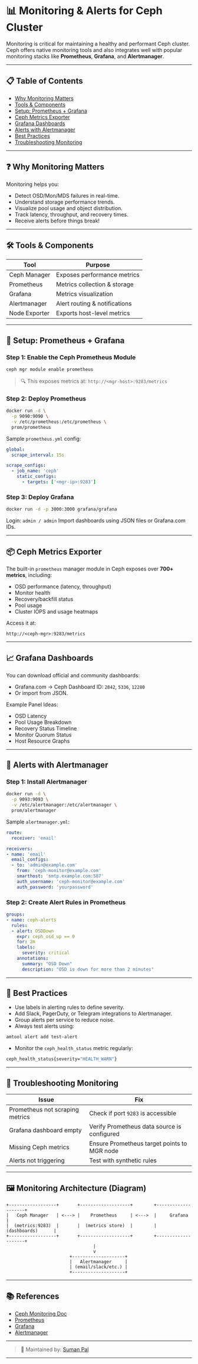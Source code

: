 # 📊 Monitoring & Alerts for Ceph Cluster

Monitoring is critical for maintaining a healthy and performant Ceph cluster. Ceph offers native monitoring tools and also integrates well with popular monitoring stacks like **Prometheus**, **Grafana**, and **Alertmanager**.

---

## 📋 Table of Contents

- [Why Monitoring Matters](#why-monitoring-matters)
- [Tools & Components](#tools--components)
- [Setup: Prometheus + Grafana](#setup-prometheus--grafana)
- [Ceph Metrics Exporter](#ceph-metrics-exporter)
- [Grafana Dashboards](#grafana-dashboards)
- [Alerts with Alertmanager](#alerts-with-alertmanager)
- [Best Practices](#best-practices)
- [Troubleshooting Monitoring](#troubleshooting-monitoring)

---

## ❓ Why Monitoring Matters

Monitoring helps you:

- Detect OSD/Mon/MDS failures in real-time.
- Understand storage performance trends.
- Visualize pool usage and object distribution.
- Track latency, throughput, and recovery times.
- Receive alerts before things break!

---

## 🛠 Tools & Components

| Tool         | Purpose                              |
|--------------|--------------------------------------|
| Ceph Manager | Exposes performance metrics          |
| Prometheus   | Metrics collection & storage         |
| Grafana      | Metrics visualization                |
| Alertmanager | Alert routing & notifications        |
| Node Exporter| Exports host-level metrics           |

---

## 🚀 Setup: Prometheus + Grafana

### Step 1: Enable the Ceph Prometheus Module

```bash
ceph mgr module enable prometheus
````

> 🔍 This exposes metrics at: `http://<mgr-host>:9283/metrics`

### Step 2: Deploy Prometheus

```bash
docker run -d \
  -p 9090:9090 \
  -v /etc/prometheus:/etc/prometheus \
  prom/prometheus
```

Sample `prometheus.yml` config:

```yaml
global:
  scrape_interval: 15s

scrape_configs:
  - job_name: 'ceph'
    static_configs:
      - targets: ['<mgr-ip>:9283']
```

### Step 3: Deploy Grafana

```bash
docker run -d -p 3000:3000 grafana/grafana
```

Login: `admin / admin`
Import dashboards using JSON files or Grafana.com IDs.

---

## 📦 Ceph Metrics Exporter

The built-in `prometheus` manager module in Ceph exposes over **700+ metrics**, including:

* OSD performance (latency, throughput)
* Monitor health
* Recovery/backfill status
* Pool usage
* Cluster IOPS and usage heatmaps

Access it at:

```
http://<ceph-mgr>:9283/metrics
```

---

## 📈 Grafana Dashboards

You can download official and community dashboards:

* Grafana.com → Ceph Dashboard ID: `2842`, `5336`, `12280`
* Or import from JSON.

Example Panel Ideas:

* OSD Latency
* Pool Usage Breakdown
* Recovery Status Timeline
* Monitor Quorum Status
* Host Resource Graphs

---

## 🚨 Alerts with Alertmanager

### Step 1: Install Alertmanager

```bash
docker run -d \
  -p 9093:9093 \
  -v /etc/alertmanager:/etc/alertmanager \
  prom/alertmanager
```

Sample `alertmanager.yml`:

```yaml
route:
  receiver: 'email'

receivers:
- name: 'email'
  email_configs:
  - to: 'admin@example.com'
    from: 'ceph-monitor@example.com'
    smarthost: 'smtp.example.com:587'
    auth_username: 'ceph-monitor@example.com'
    auth_password: 'yourpassword'
```

### Step 2: Create Alert Rules in Prometheus

```yaml
groups:
- name: ceph-alerts
  rules:
  - alert: OSDDown
    expr: ceph_osd_up == 0
    for: 2m
    labels:
      severity: critical
    annotations:
      summary: "OSD Down"
      description: "OSD is down for more than 2 minutes"
```

---

## 🧠 Best Practices

* Use labels in alerting rules to define severity.
* Add Slack, PagerDuty, or Telegram integrations to Alertmanager.
* Group alerts per service to reduce noise.
* Always test alerts using:

```bash
amtool alert add test-alert
```

* Monitor the `ceph_health_status` metric regularly:

```bash
ceph_health_status{severity="HEALTH_WARN"}
```

---

## 🔧 Troubleshooting Monitoring

| Issue                           | Fix                                         |
| ------------------------------- | ------------------------------------------- |
| Prometheus not scraping metrics | Check if port `9283` is accessible          |
| Grafana dashboard empty         | Verify Prometheus data source is configured |
| Missing Ceph metrics            | Ensure Prometheus target points to MGR node |
| Alerts not triggering           | Test with synthetic rules                   |

---

## 🖼 Monitoring Architecture (Diagram)

```
+------------------+       +-------------------+        +--------------------+
|   Ceph Manager   | <---> |    Prometheus     | <--->  |     Grafana        |
|  (metrics:9283)  |       |  (metrics store)  |        |  (dashboards)      |
+------------------+       +-------------------+        +--------------------+
                                 |
                                 v
                        +--------------------+
                        |   Alertmanager     |
                        | (email/slack/etc.) |
                        +--------------------+
```

---

## 📚 References

* [Ceph Monitoring Doc](https://docs.ceph.com/en/latest/mgr/prometheus/)
* [Prometheus](https://prometheus.io/)
* [Grafana](https://grafana.com/)
* [Alertmanager](https://prometheus.io/docs/alerting/latest/alertmanager/)

---

> 📝 Maintained by: [Suman Pal](https://github.com/SumonPaul18)

---

